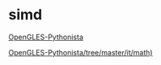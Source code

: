 # simd

[OpenGLES-Pythonista](https://github.com/Cethric/OpenGLES-Pythonista)


[OpenGLES-Pythonista/tree/master/it/math)](https://github.com/Cethric/OpenGLES-Pythonista/tree/master/it/math)